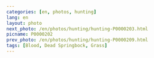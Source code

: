 ```yaml
---
categories: [en, photos, hunting]
lang: en
layout: photo
next_photo: /en/photos/hunting/hunting-P0000203.html
picname: P0000202
prev_photo: /en/photos/hunting/hunting-P0000209.html
tags: [Blood, Dead Springbock, Grass]
---
```

